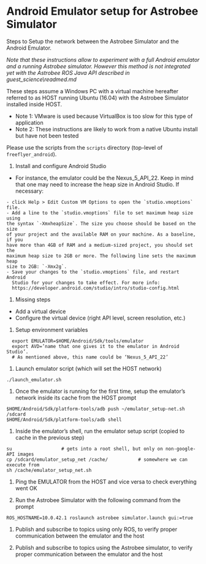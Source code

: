 # Android Emulator setup for Astrobee Simulator

Steps to Setup the network between the Astrobee Simulator and the Android
Emulator.

*Note that these instructions allow to experiment with a full Android emulator
and a running Astrobee simulator. However this method is not integrated yet
with the Astrobee ROS Java API described in guest_science\readmed.md*


These steps assume a Windows PC with a virtual machine hereafter referred to as
HOST running Ubuntu (16.04) with the Astrobee Simulator installed inside HOST.
 - Note 1: VMware is used because VirtualBox is too slow for this type of application
 - Note 2: These instructions are likely to work from a native Ubuntu install but have not been tested

Please use the scripts from the `scripts` directory (top-level of `freeflyer_android`).

1. Install and configure Android Studio

  -  For instance, the emulator could be the Nexus_5_API_22. Keep in mind that
     one may need to increase the heap size in Android Studio. If necessary:

    - click Help > Edit Custom VM Options to open the `studio.vmoptions` file.
    - Add a line to the `studio.vmoptions` file to set maximum heap size using
    the syntax `-XmxheapSize`. The size you choose should be based on the size
    of your project and the available RAM on your machine. As a baseline, if you
    have more than 4GB of RAM and a medium-sized project, you should set the
    maximum heap size to 2GB or more. The following line sets the maximum heap
    size to 2GB: `-Xmx2g`.
    - Save your changes to the `studio.vmoptions` file, and restart Android
      Studio for your changes to take effect. For more info:
      ​https://developer.android.com/studio/intro/studio-config.html

1. Missing steps
  - Add a virtual device
  - Configure the virtual device (right API level, screen resolution, etc.)

1. Setup environment variables
```
  export EMULATOR=$HOME/Android/Sdk/tools/emulator
  export AVD=’name that one gives it to the emulator in Android Studio’.
  # As mentioned above, this name could be ‘Nexus_5_API_22’
```

1. Launch emulator script (which will set the HOST network)
```
./launch_emulator.sh
```

1. Once the emulator is running for the first time, setup the emulator’s network
   inside its cache from the HOST prompt
```
$HOME/Android/Sdk/platform-tools/adb push ~/emulator_setup-net.sh /sdcard
$HOME/Android/Sdk/platform-tools/adb shell
```

1. Inside the emulator’s shell, run the emulator setup script (copied to cache
   in the previous step)
```
su                  # gets into a root shell, but only on non-google-API images
cp /sdcard/emulator_setup_net /cache/           # somewhere we can execute from
sh /cache/emulator_setup_net.sh
```

1. Ping the EMULATOR from the HOST and vice versa to check everything went OK

1. Run the Astrobee Simulator with the following command from the prompt
```
ROS_HOSTNAME=10.0.42.1 roslaunch astrobee simulator.launch gui:=true
```

1. Publish and subscribe to topics using only ROS, to verify proper
   communication between the emulator and the host

1. Publish and subscribe to topics using the Astrobee simulator, to verify proper communication between the emulator and the host
